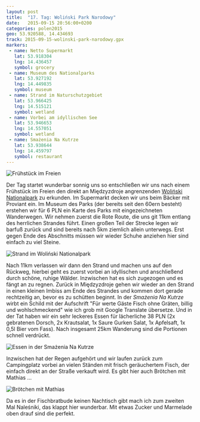 ```yaml
---
layout: post
title:  "17. Tag: Woliński Park Narodowy"
date:   2015-09-15 20:56:00+0200
categories: polen2015
geo: 53.920588, 14.434693
track: 2015-09-15-wolinski-park-narodowy.gpx
markers:
 - name: Netto Supermarkt
   lat: 53.918304
   lng: 14.436457
   symbol: grocery
 - name: Museum des Nationalparks
   lat: 53.927192
   lng: 14.449835
   symbol: museum
 - name: Strand im Naturschutzgebiet
   lat: 53.966425
   lng: 14.515121
   symbol: wetland
 - name: Vorbei am idyllischen See
   lat: 53.946653
   lng: 14.557051
   symbol: wetland
 - name: Smażenia Na Kutrze
   lat: 53.938644
   lng: 14.459797
   symbol: restaurant
---
```


![Frühstück im Freien](https://pbs.twimg.com/media/CO7YJAfUsAAJBz6.jpg:orig)

Der Tag startet wunderbar sonnig uns so entschließen wir uns nach einem Frühstück im Freien den direkt an Międzyzdroje
angrenzenden [Woliński Nationalpark](http://www.wolinpn.pl/) zu erkunden. Im Supermarkt decken wir uns beim Bäcker mit
Proviant ein. Im Museum des Parks (der bereits seit den
60ern besteht) erstehen wir für 6 PLN ein Karte des Parks mit eingezeichneten Wanderwegen. Wir nehmen zuerst die Rote
Route, die uns git 11km entlang des herrlichen Strandes führt. Einen großen Teil der Strecke legen wir barfuß zurück
und sind bereits nach 5km ziemlich allein unterwegs. Erst gegen Ende des Abschnitts müssen wir wieder Schuhe anziehen
hier sind einfach zu viel Steine.

![Strand im Woliński Nationalpark](https://pbs.twimg.com/media/CO8WiIQXAAA6Kmr.jpg:orig)

Nach 11km verlassen wir dann den Strand und machen uns auf den Rückweg, hierbei geht es zuerst vorbei an idyllischen
und anschließend durch schöne, ruhige Wälder. Inzwischen hat es sich zugezogen und es fängt an zu regnen.
Zurück in Międzyzdroje gehen wir wieder an den Strand in einen kleinen
Imbiss am Ende des Strandes und kommen dort gerade rechtzeitig an, bevor es zu schütten beginnt.
 In der *Smażenia Na Kutrze* wirbt ein Schild mit der Aufschrift "Für werte Gäste Fisch
ohne Gräten, billig und wohlschmeckend" wie ich grob mit Google Translate übersetze. Und in der Tat haben wir ein 
sehr leckeres Essen für lächerliche 38 PLN (2x gebratenen Dorsch, 2x Krautsalat, 1x Saure Gurken Salat, 1x Apfelsaft,
1x 0,5l Bier vom Fass). Nach insgesamt 25km Wanderung sind die Portionen schnell verdrückt.

![Essen in der Smażenia Na Kutrze](https://pbs.twimg.com/media/CO9InwaUcAAd110.jpg:orig)

Inzwischen hat der Regen aufgehört und wir laufen zurück zum Campingplatz vorbei an vielen Ständen mit frisch 
geräuchertem Fisch, der einfach direkt an der Straße verkauft wird. Es gibt hier auch Brötchen mit Mathias …

![Brötchen mit Mathias](https://pbs.twimg.com/media/CO9KZOKWwAA0c2M.jpg:orig)
 
Da es in der Fischbratbude keinen Nachtisch gibt
mach ich zum zweiten Mal Naleśniki, das klappt hier wunderbar. Mit etwas Zucker und Marmelade oben drauf sind 
die perfekt.
